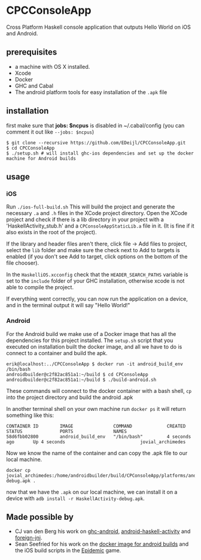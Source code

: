 # CPCConsoleApp
Cross Platform Haskell console application that outputs Hello World on iOS and Android.

## prerequisites
- a machine with OS X installed.
- Xcode
- Docker
- GHC and Cabal
- The android platform tools for easy installation of the `.apk` file

## installation
first make sure that __jobs: $ncpus__ is disabled in ~/.cabal/config (you can comment it out like `--jobs: $ncpus`)

    $ git clone --recursive https://github.com/EDeijl/CPCConsoleApp.git
    $ cd CPCConsoleApp
    $ ./setup.sh # will install ghc-ios dependencies and set up the docker machine for Android builds

## usage
### iOS 
Run `./ios-full-build.sh`
This will build the project and generate the necessary `.a` and `.h` files in the XCode project directory.
Open the XCode project and check if there is a lib directory in your project with a 'HaskellActivity_stub.h' and a `CPConsoleAppStaticLib.a` file in it. (It is fine if it also exists in the root of the project).

If the library and header files aren't there, click file -> Add files to project, select the `lib` folder and make sure the check next to Add to targets is enabled (if you don't see Add to target, click options on the bottom of the file chooser).

In the `HaskelliOS.xcconfig` check that the `HEADER_SEARCH_PATHS` variable is set to the `include` folder of your GHC installation, otherwise xcode is not able to compile the project.

If everything went correctly, you can now run the application on a device, and in the terminal output it will say "Hello World!"

### Android
For the Android build we make use of a Docker image that has all the dependencies for this project installed.
The `setup.sh` script that you executed on installation built the docker image, and all we have to do is connect to a container and build the apk.

    erik@localhost:../CPCConsoleApp $ docker run -it android_build_env /bin/bash
    androidbuilder@c2f82ac851a1:~/build $ cd CPConsoleApp
    androidbuilder@c2f82ac851a1:~/build $ ./build-android.sh

These commands will connect to the docker container with a bash shell, `cp` into the project directory and build the android .apk

In another terminal shell on your own machine run `docker ps` it will return something like this:

    CONTAINER ID        IMAGE               COMMAND             CREATED             STATUS              PORTS               NAMES
    58d6fbb02800        android_build_env   "/bin/bash"         4 seconds ago       Up 4 seconds                            jovial_archimedes

Now we know the name of the container and can copy the .apk file to our local machine.

    docker cp jovial_archimedes:/home/androidbuilder/build/CPConsoleApp/platforms/android/bin/HaskellActivity-debug.apk .

now that we have the `.apk` on our local machine, we can install it on a device with `adb install -r HaskellActivity-debug.apk`.


## Made possible by
- CJ van den Berg his work on [ghc-android](https://github.com/neurocyte/ghc-android), [android-haskell-activity](https://github.com/neurocyte/android-haskell-activity) and [foreign-jni](https://github.com/neurocyte/foreign-jni).
- Sean Seefried for his work on the [docker image for android builds](https://github.com/sseefried/docker-build-ghc-android) and the iOS build scripts in the [Epidemic](https://github.com/sseefried/open-epidemic-game) game.
